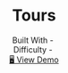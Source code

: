 <!-- surge -->
<h1 align="center">Tours</h1>



<!-- <div align="center">
  <img src="https://geojs.one/js/img/raw/1015_carousel.gif" alt="" />
</div> -->

  <div align="center">
    Built With - 
    <img src="https://img.shields.io/badge/-React-f4cf0c" alt="" />
  
  <br/>
    Difficulty - <img src="https://img.shields.io/badge/%201%20-newbie-white?labelColor=6abecd" alt="" />
  <br/>
  <a href="https://geojs.one/jsreact/09_tours/dist/" target="_blank">🖥️ View Demo</a>

    

  </div>


<!-- https://img.shields.io/badge/-Vanilla-cf6390 -->
<!-- https://img.shields.io/badge/-React-f4cf0c -->

<!-- %201%20-newbie-white?labelColor=6abecd -->
<!-- %202%20-junior-white?labelColor=aad742 -->
<!-- %203%20-intermediate-white?labelColor=f1b604 -->
<!-- %204%20-advanced-white?labelColor=bf4605 -->
<!-- %205%20-guru-white?labelColor=ed2c49 -->
